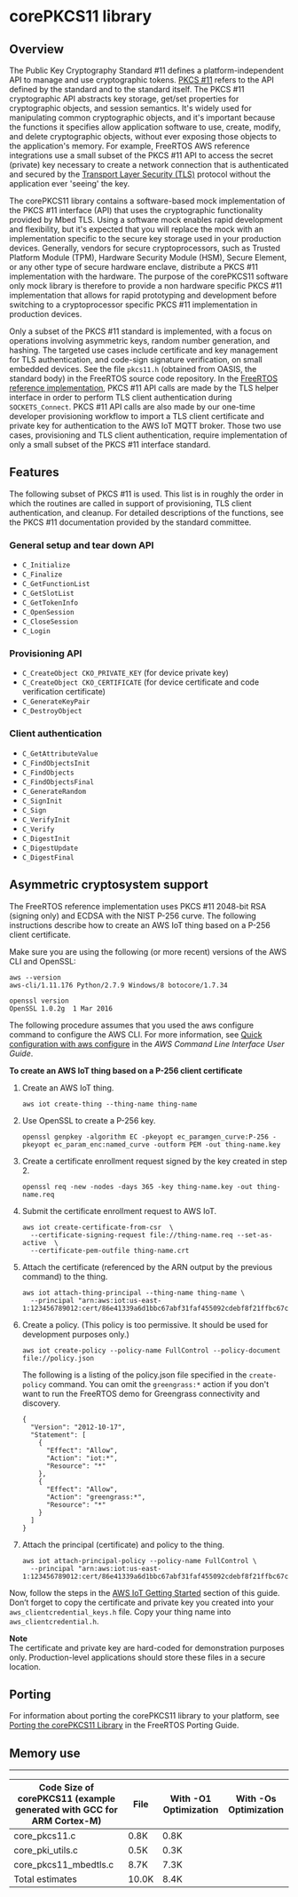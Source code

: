 # corePKCS11 library<a name="security-pkcs"></a>

## Overview<a name="freertos-pkcs-overview"></a>

The Public Key Cryptography Standard \#11 defines a platform\-independent API to manage and use cryptographic tokens\. [PKCS \#11](https://en.wikipedia.org/wiki/PKCS_11) refers to the API defined by the standard and to the standard itself\. The PKCS \#11 cryptographic API abstracts key storage, get/set properties for cryptographic objects, and session semantics\. It's widely used for manipulating common cryptographic objects, and it's important because the functions it specifies allow application software to use, create, modify, and delete cryptographic objects, without ever exposing those objects to the application's memory\. For example, FreeRTOS AWS reference integrations use a small subset of the PKCS \#11 API to access the secret \(private\) key necessary to create a network connection that is authenticated and secured by the [Transport Layer Security \(TLS\)](https://en.wikipedia.org/wiki/Transport_Layer_Security) protocol without the application ever 'seeing' the key\.

The corePKCS11 library contains a software\-based mock implementation of the PKCS \#11 interface \(API\) that uses the cryptographic functionality provided by Mbed TLS\. Using a software mock enables rapid development and flexibility, but it's expected that you will replace the mock with an implementation specific to the secure key storage used in your production devices\. Generally, vendors for secure cryptoprocessors, such as Trusted Platform Module \(TPM\), Hardware Security Module \(HSM\), Secure Element, or any other type of secure hardware enclave, distribute a PKCS \#11 implementation with the hardware\. The purpose of the corePKCS11 software only mock library is therefore to provide a non hardware specific PKCS \#11 implementation that allows for rapid prototyping and development before switching to a cryptoprocessor specific PKCS \#11 implementation in production devices\.

Only a subset of the PKCS \#11 standard is implemented, with a focus on operations involving asymmetric keys, random number generation, and hashing\. The targeted use cases include certificate and key management for TLS authentication, and code\-sign signature verification, on small embedded devices\. See the file `pkcs11.h` \(obtained from OASIS, the standard body\) in the FreeRTOS source code repository\. In the [ FreeRTOS reference implementation](https://docs.aws.amazon.com/embedded-csdk/latest/lib-ref/libraries/standard/corePKCS11/docs/doxygen/output/html/index.html), PKCS \#11 API calls are made by the TLS helper interface in order to perform TLS client authentication during `SOCKETS_Connect`\. PKCS \#11 API calls are also made by our one\-time developer provisioning workflow to import a TLS client certificate and private key for authentication to the AWS IoT MQTT broker\. Those two use cases, provisioning and TLS client authentication, require implementation of only a small subset of the PKCS \#11 interface standard\.

## Features<a name="freertos-pcks-features"></a>

The following subset of PKCS \#11 is used\. This list is in roughly the order in which the routines are called in support of provisioning, TLS client authentication, and cleanup\. For detailed descriptions of the functions, see the PKCS \#11 documentation provided by the standard committee\.

### General setup and tear down API<a name="pkcs-required-setup-teardown"></a>
+ `C_Initialize`
+ `C_Finalize`
+ `C_GetFunctionList`
+ `C_GetSlotList`
+ `C_GetTokenInfo`
+ `C_OpenSession`
+ `C_CloseSession`
+ `C_Login`

### Provisioning API<a name="pkcs-required-provisioning"></a>
+ `C_CreateObject CKO_PRIVATE_KEY` \(for device private key\)
+ `C_CreateObject CKO_CERTIFICATE` \(for device certificate and code verification certificate\)
+ `C_GenerateKeyPair`
+ `C_DestroyObject`

### Client authentication<a name="pkcs-required-client-auth"></a>
+ `C_GetAttributeValue`
+ `C_FindObjectsInit`
+ `C_FindObjects`
+ `C_FindObjectsFinal`
+ `C_GenerateRandom`
+ `C_SignInit`
+ `C_Sign`
+ `C_VerifyInit`
+ `C_Verify`
+ `C_DigestInit`
+ `C_DigestUpdate`
+ `C_DigestFinal`

## Asymmetric cryptosystem support<a name="pkcs-asym-crypto"></a>

The FreeRTOS reference implementation uses PKCS \#11 2048\-bit RSA \(signing only\) and ECDSA with the NIST P\-256 curve\. The following instructions describe how to create an AWS IoT thing based on a P\-256 client certificate\.

Make sure you are using the following \(or more recent\) versions of the AWS CLI and OpenSSL:

```
aws --version
aws-cli/1.11.176 Python/2.7.9 Windows/8 botocore/1.7.34

openssl version
OpenSSL 1.0.2g  1 Mar 2016
```

The following procedure assumes that you used the aws configure command to configure the AWS CLI\. For more information, see [Quick configuration with aws configure](https://docs.aws.amazon.com/cli/latest/userguide/cli-configure-quickstart.html#cli-configure-quickstart-config) in the *AWS Command Line Interface User Guide*\.

**To create an AWS IoT thing based on a P\-256 client certificate**

1. Create an AWS IoT thing\.

   ```
   aws iot create-thing --thing-name thing-name
   ```

1. Use OpenSSL to create a P\-256 key\.

   ```
   openssl genpkey -algorithm EC -pkeyopt ec_paramgen_curve:P-256 -pkeyopt ec_param_enc:named_curve -outform PEM -out thing-name.key
   ```

1. Create a certificate enrollment request signed by the key created in step 2\.

   ```
   openssl req -new -nodes -days 365 -key thing-name.key -out thing-name.req
   ```

1. Submit the certificate enrollment request to AWS IoT\.

   ```
   aws iot create-certificate-from-csr  \
     --certificate-signing-request file://thing-name.req --set-as-active  \
     --certificate-pem-outfile thing-name.crt
   ```

1. Attach the certificate \(referenced by the ARN output by the previous command\) to the thing\.

   ```
   aws iot attach-thing-principal --thing-name thing-name \
     --principal "arn:aws:iot:us-east-1:123456789012:cert/86e41339a6d1bbc67abf31faf455092cdebf8f21ffbc67c4d238d1326c7de729"
   ```

1. Create a policy\. \(This policy is too permissive\. It should be used for development purposes only\.\)

   ```
   aws iot create-policy --policy-name FullControl --policy-document file://policy.json
   ```

   The following is a listing of the policy\.json file specified in the `create-policy` command\. You can omit the `greengrass:*` action if you don't want to run the FreeRTOS demo for Greengrass connectivity and discovery\.

   ```
   {
     "Version": "2012-10-17",
     "Statement": [
       {
         "Effect": "Allow",
         "Action": "iot:*",
         "Resource": "*"
       },
       {
         "Effect": "Allow",
         "Action": "greengrass:*",
         "Resource": "*"
       }
     ]
   }
   ```

1. Attach the principal \(certificate\) and policy to the thing\.

   ```
   aws iot attach-principal-policy --policy-name FullControl \
     --principal "arn:aws:iot:us-east-1:123456789012:cert/86e41339a6d1bbc67abf31faf455092cdebf8f21ffbc67c4d238d1326c7de729"
   ```

Now, follow the steps in the [AWS IoT Getting Started](https://docs.aws.amazon.com/iot/latest/developerguide/iot-gs.html) section of this guide\. Don’t forget to copy the certificate and private key you created into your `aws_clientcredential_keys.h` file\. Copy your thing name into `aws_clientcredential.h`\.

**Note**  
The certificate and private key are hard\-coded for demonstration purposes only\. Production\-level applications should store these files in a secure location\.

## Porting<a name="freertos-pkcs-porting"></a>

For information about porting the corePKCS11 library to your platform, see [Porting the corePKCS11 Library](https://docs.aws.amazon.com/freertos/latest/portingguide/afr-porting-pkcs.html) in the FreeRTOS Porting Guide\.

## Memory use<a name="freertos-pkcs-memory"></a>


****  

| Code Size of corePKCS11 \(example generated with GCC for ARM Cortex\-M\) | File | With \-O1 Optimization | With \-Os Optimization | 
| --- | --- | --- | --- | 
| core\_pkcs11\.c | 0\.8K | 0\.8K | 
| core\_pki\_utils\.c | 0\.5K | 0\.3K | 
| core\_pkcs11\_mbedtls\.c | 8\.7K | 7\.3K | 
| Total estimates | 10\.0K | 8\.4K | 